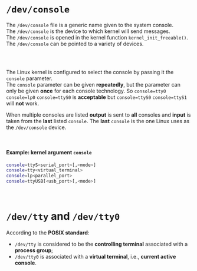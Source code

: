# `/dev/console`
The `/dev/console` file is a generic name given to the system console.<br>
The `/dev/console` is the device to which kernel will send messages.<br>
The `/dev/console` is opened in the kernel function `kernel_init_freeable()`.<br>
The `/dev/console` can be pointed to a variety of devices.

<br>

## 
The Linux kernel is configured to select the console by passing it the `console` parameter.<br>
The `console` parameter can be given **repeatedly**, but the parameter can only be given **once** for each console technology.
So `console=tty0` `console=lp0` `console=ttyS0` is **acceptable** but `console=ttyS0` `console=ttyS1` will **not** work.

When multiple consoles are listed **output** is sent to **all** consoles and **input** is taken from the **last** listed `console`.
The **last** `console` is the one Linux uses as the `/dev/console` device.

<br>

#### Example: kernel argument `console`
```bash
console=ttyS<serial_port>[,<mode>]
console=tty<virtual_terminal>
console=lp<parallel_port>
console=ttyUSB[<usb_port>[,<mode>]
```

<br>

# `/dev/tty` and `/dev/tty0`
According to the **POSIX standard**:
- `/dev/tty` is considered to be the **controlling terminal** associated with a **process group**;
- `/dev/tty0` is associated with a **virtual terminal**, i.e., **current active console**.
